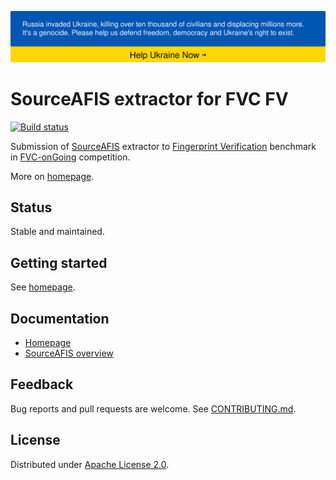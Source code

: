 <!--- Generated by scripts/configure.py --->
[![SWUbanner](https://raw.githubusercontent.com/vshymanskyy/StandWithUkraine/main/banner2-direct.svg)](https://github.com/vshymanskyy/StandWithUkraine/blob/main/docs/README.md)

# SourceAFIS extractor for FVC FV

[![Build status](https://github.com/robertvazan/sourceafis-fvc-fv-extractor/workflows/build/badge.svg)](https://github.com/robertvazan/sourceafis-fvc-fv-extractor/actions/workflows/build.yml)

Submission of [SourceAFIS](https://sourceafis.machinezoo.com/) extractor
to [Fingerprint Verification](https://biolab.csr.unibo.it/FVCOnGoing/UI/Form/BenchmarkAreas/BenchmarkAreaFV.aspx) benchmark
in [FVC-onGoing](https://biolab.csr.unibo.it/FVCOnGoing/UI/Form/Home.aspx) competition.

More on [homepage](https://sourceafis.machinezoo.com/fvc).

## Status

Stable and maintained.

## Getting started

See [homepage](https://sourceafis.machinezoo.com/fvc).

## Documentation

* [Homepage](https://sourceafis.machinezoo.com/fvc)
* [SourceAFIS overview](https://sourceafis.machinezoo.com/)

## Feedback

Bug reports and pull requests are welcome. See [CONTRIBUTING.md](https://github.com/robertvazan/sourceafis-fvc-fv-extractor/blob/master/CONTRIBUTING.md).

## License

Distributed under [Apache License 2.0](https://github.com/robertvazan/sourceafis-fvc-fv-extractor/blob/master/LICENSE).
